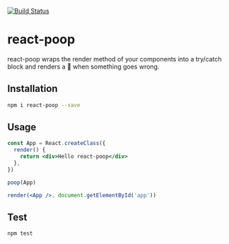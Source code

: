 [![Build Status](https://travis-ci.org/MicheleBertoli/react-poop.svg?branch=master)](https://travis-ci.org/MicheleBertoli/react-poop)

# react-poop

react-poop wraps the render method of your components into a try/catch block and renders a 💩 when something goes wrong.

## Installation

```bash
npm i react-poop --save
```

## Usage

```jsx
const App = React.createClass({
  render() {
    return <div>Hello react-poop</div>
  },
})

poop(App)

render(<App />, document.getElementById('app'))
```

## Test

```bash
npm test
```
